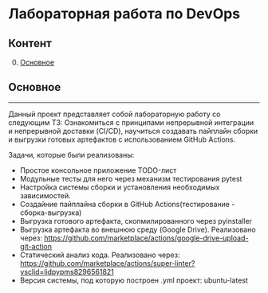 # Лабораторная работа по DevOps

## Контент

0. [Основное](#Основное)

## Основное
____
Данный проект представляет собой лабораторную работу со следующим ТЗ:
Ознакомиться с принципами непрерывной интеграции и непрерывной доставки (CI/CD), научиться создавать пайплайн сборки и выгрузки готовых артефактов с использованием GitHub Actions.

Задачи, которые были реализованы:

- Простое консольное приложение TODO-лист
- Модульные тесты для него через механизм тестирования pytest
- Настройка системы сборки и установления необходимых зависимостей.
- Создайние пайплайна сборки в GitHub Actions(тестирование - сборка-выгрузка)
- Выгрузка готового артефакта, скопмилированного через pyinstaller 
- Выгрузка артефакта во внешнюю среду (Google Drive). Реализовано через: https://github.com/marketplace/actions/google-drive-upload-git-action
- Статический анализ кода. Реализовано через: https://github.com/marketplace/actions/super-linter?ysclid=lidpypms8296561821
- Версия системы, под которую построен .yml проект: ubuntu-latest